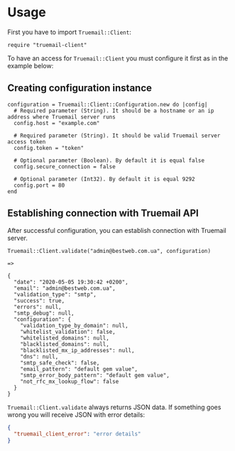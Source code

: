 # Usage

First you have to import `Truemail::Client`:

```crystal
require "truemail-client"
```

To have an access for `Truemail::Client` you must configure it first as in the example below:

## Creating configuration instance

```crystal
configuration = Truemail::Client::Configuration.new do |config|
  # Required parameter (String). It should be a hostname or an ip address where Truemail server runs
  config.host = "example.com"

  # Required parameter (String). It should be valid Truemail server access token
  config.token = "token"

  # Optional parameter (Boolean). By default it is equal false
  config.secure_connection = false

  # Optional parameter (Int32). By default it is equal 9292
  config.port = 80
end
```

## Establishing connection with Truemail API

After successful configuration, you can establish connection with Truemail server.

```crystal
Truemail::Client.validate("admin@bestweb.com.ua", configuration)

=>

{
  "date": "2020-05-05 19:30:42 +0200",
  "email": "admin@bestweb.com.ua",
  "validation_type": "smtp",
  "success": true,
  "errors": null,
  "smtp_debug": null,
  "configuration": {
    "validation_type_by_domain": null,
    "whitelist_validation": false,
    "whitelisted_domains": null,
    "blacklisted_domains": null,
    "blacklisted_mx_ip_addresses": null,
    "dns": null,
    "smtp_safe_check": false,
    "email_pattern": "default gem value",
    "smtp_error_body_pattern": "default gem value",
    "not_rfc_mx_lookup_flow": false
  }
}
```

`Truemail::Client.validate` always returns JSON data. If something goes wrong you will receive JSON with error details:

```json
{
  "truemail_client_error": "error details"
}
```
